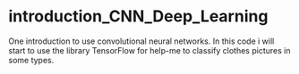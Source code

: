 # introduction_CNN_Deep_Learning
One introduction to use convolutional neural networks. In this code i will start to use the library TensorFlow for help-me to classify clothes pictures in some types.
